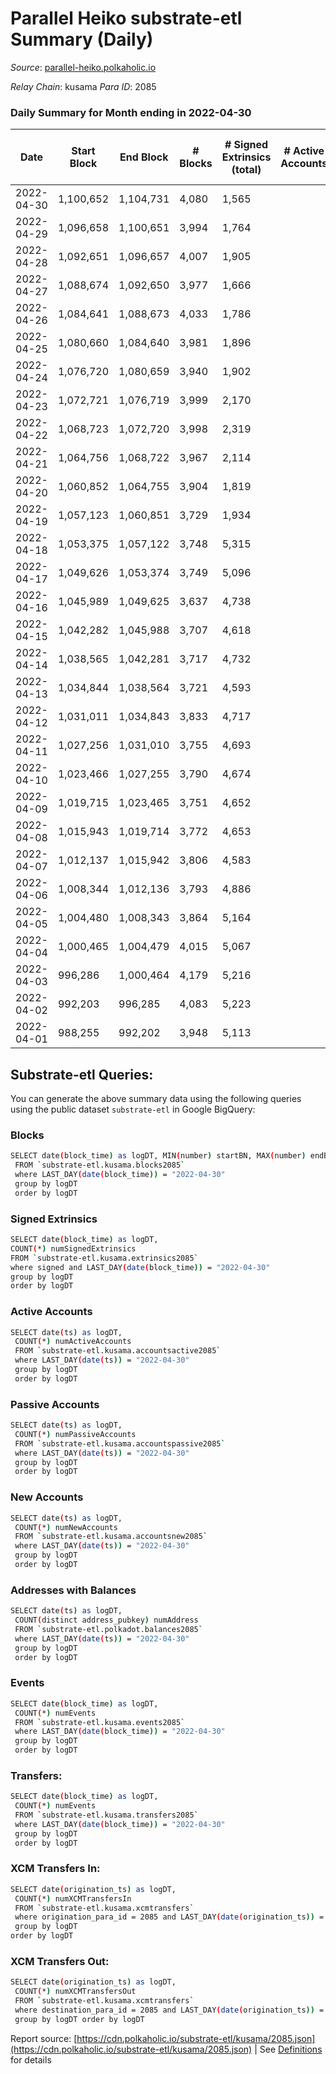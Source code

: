 # Parallel Heiko substrate-etl Summary (Daily)

_Source_: [parallel-heiko.polkaholic.io](https://parallel-heiko.polkaholic.io)

*Relay Chain*: kusama
*Para ID*: 2085



### Daily Summary for Month ending in 2022-04-30


| Date | Start Block | End Block | # Blocks | # Signed Extrinsics (total) | # Active Accounts | # Passive | # New | # Addresses with Balances | # Events | # Transfers | # XCM Transfers In | # XCM Transfers Out | Issues | 
| ---- | ----------- | --------- | -------- | --------------------------- | ----------------- | --------- | ----- | ------------------------- | -------- | ----------- | ------------------ | ------------------- | ------ |
| 2022-04-30 | 1,100,652 | 1,104,731 | 4,080 | 1,565 |  |  |  | 11,851 | 20,410 | 4,356 ($117,307.36) | 25 ($31,203.99) | 17 ($19,875.34) |  |
| 2022-04-29 | 1,096,658 | 1,100,651 | 3,994 | 1,764 |  |  |  | 11,842 | 21,252 | 4,511 ($244,650.66) | 37 ($24,631.49) | 15 ($13,523.83) |  |
| 2022-04-28 | 1,092,651 | 1,096,657 | 4,007 | 1,905 |  |  |  | 11,823 | 22,206 | 4,714 ($419,911.89) | 19 ($1,121,179.18) | 26 ($26,275.56) |  |
| 2022-04-27 | 1,088,674 | 1,092,650 | 3,977 | 1,666 |  |  |  | 11,811 | 21,168 | 4,722 ($166,204.85) | 30 ($113,534.04) | 17 ($6,562.30) |  |
| 2022-04-26 | 1,084,641 | 1,088,673 | 4,033 | 1,786 |  |  |  | 11,804 | 21,925 | 4,813 ($606,939.91) | 36 ($47,482.70) | 18 ($5,316.45) |  |
| 2022-04-25 | 1,080,660 | 1,084,640 | 3,981 | 1,896 |  |  |  | 11,787 | 22,650 | 5,111 ($171,312.01) | 35 ($17,294.40) | 8 ($3,239.21) |  |
| 2022-04-24 | 1,076,720 | 1,080,659 | 3,940 | 1,902 |  |  |  | 11,669 | 22,704 | 4,962 ($918,572.01) | 69 ($443,156.32) | 14 ($311,741.50) |  |
| 2022-04-23 | 1,072,721 | 1,076,719 | 3,999 | 2,170 |  |  |  | 11,638 | 24,808 | 5,435 ($986,265.19) | 66 ($41,675.58) | 10 ($7,485.50) |  |
| 2022-04-22 | 1,068,723 | 1,072,720 | 3,998 | 2,319 |  |  |  | 11,501 | 24,541 | 5,038 ($543,089.94) | 46 ($42,829.39) | 11 ($9,742.35) |  |
| 2022-04-21 | 1,064,756 | 1,068,722 | 3,967 | 2,114 |  |  |  | 11,474 | 22,686 | 4,769 ($263,817.22) | 33 ($69,343.00) | 14 ($4,135.36) |  |
| 2022-04-20 | 1,060,852 | 1,064,755 | 3,904 | 1,819 |  |  |  | 11,466 | 20,778 | 4,209 ($6,235,241.62) | 50 ($5,384,695.58) | 10 ($227,806.25) |  |
| 2022-04-19 | 1,057,123 | 1,060,851 | 3,729 | 1,934 |  |  |  | 11,446 | 19,439 | 3,502 ($1,306,715.47) | 23 ($9,272.05) | 11 ($4,147.57) |  |
| 2022-04-18 | 1,053,375 | 1,057,122 | 3,748 | 5,315 |  |  |  | 11,433 | 32,284 | 2,884 ($35,033.88) | 38 ($13,778.06) | 11 ($7,087.76) |  |
| 2022-04-17 | 1,049,626 | 1,053,374 | 3,749 | 5,096 |  |  |  | 11,414 | 30,686 | 2,399 ($7,161.49) | 18 ($11,860.21) | 15 ($6,052.42) |  |
| 2022-04-16 | 1,045,989 | 1,049,625 | 3,637 | 4,738 |  |  |  | 11,404 | 28,688 | 2,118 ($23,128.78) | 19 ($15,155.13) | 12 ($5,484.32) |  |
| 2022-04-15 | 1,042,282 | 1,045,988 | 3,707 | 4,618 |  |  |  | 11,397 | 28,563 | 2,271 ($41,042.79) | 16 ($14,956.18) | 12 ($5,312.49) |  |
| 2022-04-14 | 1,038,565 | 1,042,281 | 3,717 | 4,732 |  |  |  | 11,397 | 29,525 | 2,602 ($547,022.54) | 35 ($19,719.48) | 17 ($14,991.95) |  |
| 2022-04-13 | 1,034,844 | 1,038,564 | 3,721 | 4,593 |  |  |  | 11,392 | 28,591 | 2,354 ($826,078.19) | 12 ($771,300.20) | 18 ($15,380.53) |  |
| 2022-04-12 | 1,031,011 | 1,034,843 | 3,833 | 4,717 |  |  |  | 11,388 | 29,595 | 2,610 ($122,827.59) | 8 ($3,086.89) | 18 ($16,049.38) |  |
| 2022-04-11 | 1,027,256 | 1,031,010 | 3,755 | 4,693 |  |  |  | 11,383 | 29,075 | 2,337 ($12,855.12) | 15 ($6,122.08) | 10 ($6,970.59) |  |
| 2022-04-10 | 1,023,466 | 1,027,255 | 3,790 | 4,674 |  |  |  | 11,381 | 29,431 | 2,586 ($15,397.23) | 24 ($11,090.16) | 10 ($5,185.67) |  |
| 2022-04-09 | 1,019,715 | 1,023,465 | 3,751 | 4,652 |  |  |  | 11,374 | 29,117 | 2,480 ($42,434.55) | 24 ($21,672.42) | 11 ($3,319.85) |  |
| 2022-04-08 | 1,015,943 | 1,019,714 | 3,772 | 4,653 |  |  |  | 11,365 | 29,139 | 2,367 ($150,649.95) | 29 ($12,756.80) | 13 ($12,312.08) |  |
| 2022-04-07 | 1,012,137 | 1,015,942 | 3,806 | 4,583 |  |  |  | 11,358 | 28,665 | 2,315 ($28,296.13) | 12 ($5,053.23) | 11 ($196,623.78) |  |
| 2022-04-06 | 1,008,344 | 1,012,136 | 3,793 | 4,886 |  |  |  | 11,354 | 30,307 | 2,602 ($62,353.84) | 18 ($8,849.19) | 13 ($4,594.17) |  |
| 2022-04-05 | 1,004,480 | 1,008,343 | 3,864 | 5,164 |  |  |  | 11,347 | 32,274 | 2,985 ($152,387.31) | 37 ($131,331.74) | 19 ($49,704.20) |  |
| 2022-04-04 | 1,000,465 | 1,004,479 | 4,015 | 5,067 |  |  |  | 11,334 | 31,782 | 2,747 ($345,857.89) | 31 ($23,838.48) | 19 ($204,502.89) |  |
| 2022-04-03 | 996,286 | 1,000,464 | 4,179 | 5,216 |  |  |  | 11,322 | 32,874 | 2,888 ($34,208.09) | 27 ($514,404.29) | 14 ($21,443.63) |  |
| 2022-04-02 | 992,203 | 996,285 | 4,083 | 5,223 |  |  |  | 11,307 | 33,285 | 3,053 ($98,143.04) | 35 ($146,574.47) | 29 ($13,470.70) |  |
| 2022-04-01 | 988,255 | 992,202 | 3,948 | 5,113 |  |  |  | 11,295 | 31,819 | 2,867 ($52,264.98) | 22 ($14,741.72) | 26 ($23,260.63) |  |

## Substrate-etl Queries:
You can generate the above summary data using the following queries using the public dataset `substrate-etl` in Google BigQuery:

### Blocks
```bash
SELECT date(block_time) as logDT, MIN(number) startBN, MAX(number) endBN, COUNT(*) numBlocks 
 FROM `substrate-etl.kusama.blocks2085`  
 where LAST_DAY(date(block_time)) = "2022-04-30" 
 group by logDT 
 order by logDT
```

### Signed Extrinsics
```bash
SELECT date(block_time) as logDT, 
COUNT(*) numSignedExtrinsics 
FROM `substrate-etl.kusama.extrinsics2085`  
where signed and LAST_DAY(date(block_time)) = "2022-04-30" 
group by logDT 
order by logDT
```

### Active Accounts
```bash
SELECT date(ts) as logDT, 
 COUNT(*) numActiveAccounts 
 FROM `substrate-etl.kusama.accountsactive2085` 
 where LAST_DAY(date(ts)) = "2022-04-30" 
 group by logDT 
 order by logDT
```

### Passive Accounts
```bash
SELECT date(ts) as logDT, 
 COUNT(*) numPassiveAccounts 
 FROM `substrate-etl.kusama.accountspassive2085` 
 where LAST_DAY(date(ts)) = "2022-04-30" 
 group by logDT 
 order by logDT
```

### New Accounts
```bash
SELECT date(ts) as logDT, 
 COUNT(*) numNewAccounts 
 FROM `substrate-etl.kusama.accountsnew2085` 
 where LAST_DAY(date(ts)) = "2022-04-30" 
 group by logDT
 order by logDT
```

### Addresses with Balances
```bash
SELECT date(ts) as logDT,
 COUNT(distinct address_pubkey) numAddress 
 FROM `substrate-etl.polkadot.balances2085` 
 where LAST_DAY(date(ts)) = "2022-04-30" 
 group by logDT 
 order by logDT
```

### Events
```bash
SELECT date(block_time) as logDT, 
 COUNT(*) numEvents 
 FROM `substrate-etl.kusama.events2085` 
 where LAST_DAY(date(block_time)) = "2022-04-30" 
 group by logDT 
 order by logDT
```

### Transfers:
```bash
SELECT date(block_time) as logDT, 
 COUNT(*) numEvents 
 FROM `substrate-etl.kusama.transfers2085` 
 where LAST_DAY(date(block_time)) = "2022-04-30" 
 group by logDT 
 order by logDT
```

### XCM Transfers In:
```bash
SELECT date(origination_ts) as logDT, 
 COUNT(*) numXCMTransfersIn 
 FROM `substrate-etl.kusama.xcmtransfers` 
 where origination_para_id = 2085 and LAST_DAY(date(origination_ts)) = "2022-04-30" 
 group by logDT 
order by logDT
```

### XCM Transfers Out:
```bash
SELECT date(origination_ts) as logDT, 
 COUNT(*) numXCMTransfersOut 
 FROM `substrate-etl.kusama.xcmtransfers` 
 where destination_para_id = 2085 and LAST_DAY(date(origination_ts)) = "2022-04-30" 
 group by logDT order by logDT
```


Report source: [https://cdn.polkaholic.io/substrate-etl/kusama/2085.json](https://cdn.polkaholic.io/substrate-etl/kusama/2085.json) | See [Definitions](/DEFINITIONS.md) for details
